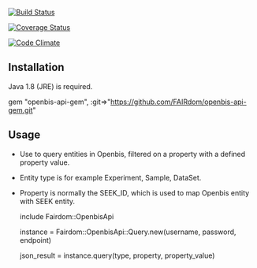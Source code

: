 [![Build Status](https://travis-ci.org/FAIRdom/openbis-api-gem.png?branch=master)](https://travis-ci.org/FAIRdom/openbis-api-gem)

[![Coverage Status](https://coveralls.io/repos/FAIRdom/openbis-api-gem/badge.svg)](https://coveralls.io/r/FAIRdom/openbis-api-gem)

[![Code Climate](https://codeclimate.com/github/FAIRdom/openbis-api-gem/badges/gpa.svg)](https://codeclimate.com/github/FAIRdom/openbis-api-gem)

## Installation

Java 1.8 (JRE) is required.

  gem "openbis-api-gem", :git=>"https://github.com/FAIRdom/openbis-api-gem.git"

## Usage

*   Use to query entities in Openbis, filtered on a property with a defined property value. 
*   Entity type is for example Experiment, Sample, DataSet.
*   Property is normally the SEEK_ID, which is used to map Openbis entity with SEEK entity.

    include Fairdom::OpenbisApi
    
    instance = Fairdom::OpenbisApi::Query.new(username, password, endpoint)
    
    json_result = instance.query(type, property, property_value)